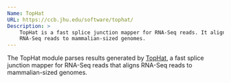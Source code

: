 ```yaml
---
Name: TopHat
URL: https://ccb.jhu.edu/software/tophat/
Description: >
    TopHat is a fast splice junction mapper for RNA-Seq reads. It aligns
    RNA-Seq reads to mammalian-sized genomes.
---
```


The TopHat module parses results generated by
[TopHat](https://ccb.jhu.edu/software/tophat/),
a fast splice junction mapper for RNA-Seq reads that aligns
RNA-Seq reads to mammalian-sized genomes.